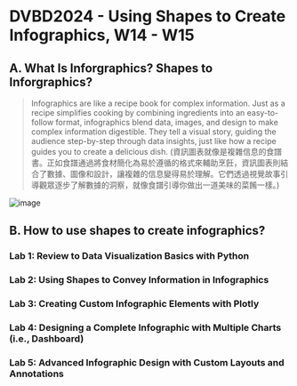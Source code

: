 # DVBD2024 - Using Shapes to Create Infographics, W14 - W15

## A. What Is Inforgraphics? Shapes to Inforgraphics?

> Infographics are like a recipe book for complex information. Just as a recipe simplifies cooking by combining ingredients into an easy-to-follow format, infographics blend data, images, and design to make complex information digestible. They tell a visual story, guiding the audience step-by-step through data insights, just like how a recipe guides you to create a delicious dish. (資訊圖表就像是複雜信息的食譜書。正如食譜通過將食材簡化為易於遵循的格式來輔助烹飪，資訊圖表則結合了數據、圖像和設計，讓複雜的信息變得易於理解。它們透過視覺故事引導觀眾逐步了解數據的洞察，就像食譜引導你做出一道美味的菜餚一樣。)
>

![image](https://github.com/user-attachments/assets/e0132b6c-b9b1-4581-a3bb-b95b1febe3d3)

## B. How to use shapes to create infographics?

### Lab 1: Review to Data Visualization Basics with Python



### Lab 2: Using Shapes to Convey Information in Infographics



### Lab 3: Creating Custom Infographic Elements with Plotly


### Lab 4: Designing a Complete Infographic with Multiple Charts (i.e., Dashboard)


### Lab 5: Advanced Infographic Design with Custom Layouts and Annotations
